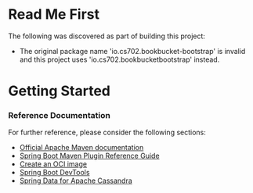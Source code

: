 # Read Me First
The following was discovered as part of building this project:

* The original package name 'io.cs702.bookbucket-bootstrap' is invalid and this project uses 'io.cs702.bookbucketbootstrap' instead.

# Getting Started

### Reference Documentation
For further reference, please consider the following sections:

* [Official Apache Maven documentation](https://maven.apache.org/guides/index.html)
* [Spring Boot Maven Plugin Reference Guide](https://docs.spring.io/spring-boot/docs/2.5.6/maven-plugin/reference/html/)
* [Create an OCI image](https://docs.spring.io/spring-boot/docs/2.5.6/maven-plugin/reference/html/#build-image)
* [Spring Boot DevTools](https://docs.spring.io/spring-boot/docs/2.5.6/reference/htmlsingle/#using-boot-devtools)
* [Spring Data for Apache Cassandra](https://docs.spring.io/spring-boot/docs/2.5.6/reference/htmlsingle/#boot-features-cassandra)

